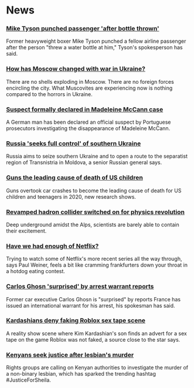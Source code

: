 # News
### [Mike Tyson punched passenger 'after bottle thrown'](https://www.bbc.com/news/world-us-canada-61192417)
Former heavyweight boxer Mike Tyson punched a fellow airline passenger after the person "threw a water bottle at him," Tyson's spokesperson has said. 
### [How has Moscow changed with war in Ukraine?](https://www.bbc.com/news/world-europe-61188783)
There are no shells exploding in Moscow. There are no foreign forces encircling the city. What Muscovites are experiencing now is nothing compared to the horrors in Ukraine. 
### [Suspect formally declared in Madeleine McCann case](https://www.bbc.com/news/uk-61183857)
A German man has been declared an official suspect by Portuguese prosecutors investigating the disappearance of Madeleine McCann.
### [Russia 'seeks full control' of southern Ukraine](https://www.bbc.com/news/world-europe-61188943)
Russia aims to seize southern Ukraine and to open a route to the separatist region of Transnistria in Moldova, a senior Russian general says. 
### [Guns the leading cause of death of US children](https://www.bbc.com/news/world-us-canada-61192975)
Guns overtook car crashes to become the leading cause of death for US children and teenagers in 2020, new research shows.
### [Revamped hadron collider switched on for physics revolution](https://www.bbc.com/news/science-environment-61149387)
Deep underground amidst the Alps, scientists are barely able to contain their excitement. 
### [Have we had enough of Netflix?](https://www.bbc.com/news/business-61178311)
Trying to watch some of Netflix's more recent series all the way through, says Paul Weiner, feels a bit like cramming frankfurters down your throat in a hotdog eating contest. 
### [Carlos Ghosn 'surprised' by arrest warrant reports](https://www.bbc.com/news/business-61185304)
Former car executive Carlos Ghosn is "surprised" by reports France has issued an international warrant for his arrest, his spokesman has said.
### [Kardashians deny faking Roblox sex tape scene](https://www.bbc.com/news/technology-61178189)
A reality show scene where Kim Kardashian's son finds an advert for a sex tape on the game Roblox was not faked, a source close to the star says.
### [Kenyans seek justice after lesbian's murder](https://www.bbc.com/news/world-africa-61192594)
Rights groups are calling on Kenyan authorities to investigate the murder of a non-binary lesbian, which has sparked the trending hashtag #JusticeForSheila.
